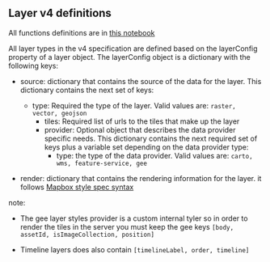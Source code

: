 ## Layer v4 definitions 

All functions definitions are in [this notebook](./RW-LM4_migration_functions.ipynb)

All layer types in the v4 specification are defined based on the layerConfig property of a layer
object.  The layerConfig object is a dictionary with the following keys:

* source: dictionary that contains the source of the data for the layer. This dictionary contains the next
          set of keys:
  * type: Required the type of the layer.  Valid values are: `raster, vector, geojson`
    * tiles: Required list of urls to the tiles that make up the layer
    * provider: Optional object that describes the data provider specific needs.  This dictionary contains the next
          required set of keys plus a variable set depending on the data provider type:
      * type: the type of the data provider.  Valid values are: `carto, wms, feature-service, gee`

* render: dictionary that contains the rendering information for the layer. it follows [Mapbox style spec syntax](https://www.mapbox.com/mapbox-gl-js/style-spec/)

note:

* The gee layer styles provider is a custom internal tyler so in order to render the tiles in the server you must keep  the gee keys `[body, assetId, isImageCollection, position]`

* Timeline layers does also contain `[timelineLabel, order, timeline]`